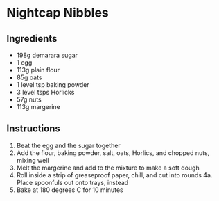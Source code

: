 # Nightcap Nibbles

## Ingredients

* 198g demarara sugar
* 1 egg
* 113g plain flour
* 85g oats
* 1 level tsp baking powder
* 3 level tsps Horlicks
* 57g nuts
* 113g margerine

## Instructions

1. Beat the egg and the sugar together
2. Add the flour, baking powder, salt, oats, Horlics, and chopped nuts, mixing well
3. Melt the margerine and add to the mixture to make a soft dough
4. Roll inside a strip of greaseproof paper, chill, and cut into rounds
4a. Place spoonfuls out onto trays, instead
5. Bake at 180 degrees C for 10 minutes
